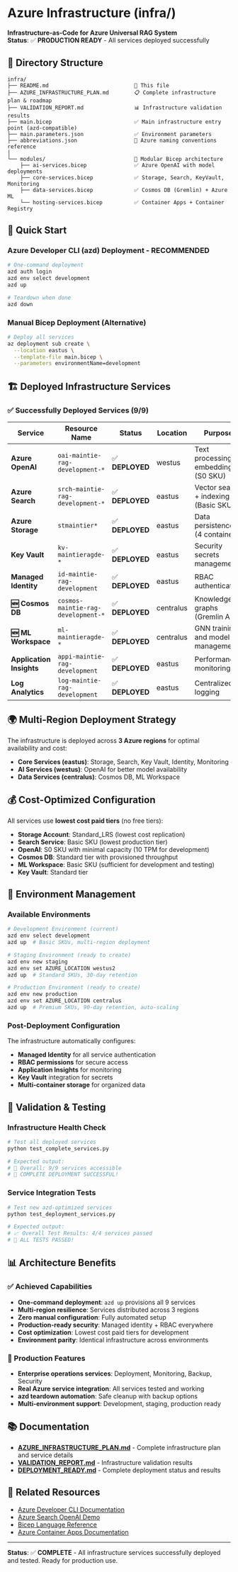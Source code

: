 # Azure Infrastructure (infra/)

**Infrastructure-as-Code for Azure Universal RAG System**  
**Status**: ✅ **PRODUCTION READY** - All services deployed successfully

## 📁 Directory Structure

```
infra/
├── README.md                           📖 This file
├── AZURE_INFRASTRUCTURE_PLAN.md        📋 Complete infrastructure plan & roadmap
├── VALIDATION_REPORT.md                📊 Infrastructure validation results
├── main.bicep                          ✅ Main infrastructure entry point (azd-compatible)
├── main.parameters.json                ✅ Environment parameters
├── abbreviations.json                  📝 Azure naming conventions reference
│
└── modules/                            📁 Modular Bicep architecture
    ├── ai-services.bicep               ✅ Azure OpenAI with model deployments
    ├── core-services.bicep             ✅ Storage, Search, KeyVault, Monitoring
    ├── data-services.bicep             ✅ Cosmos DB (Gremlin) + Azure ML
    └── hosting-services.bicep          ✅ Container Apps + Container Registry
```

## 🚀 Quick Start

### **Azure Developer CLI (azd) Deployment - RECOMMENDED**
```bash
# One-command deployment
azd auth login
azd env select development
azd up

# Teardown when done
azd down
```

### **Manual Bicep Deployment (Alternative)**
```bash
# Deploy all services
az deployment sub create \
  --location eastus \
  --template-file main.bicep \
  --parameters environmentName=development
```

## 🏗️ Deployed Infrastructure Services

### **✅ Successfully Deployed Services (9/9)**
| Service | Resource Name | Status | Location | Purpose |
|---------|---------------|--------|----------|---------|
| **Azure OpenAI** | `oai-maintie-rag-development-*` | ✅ **DEPLOYED** | westus | Text processing + embeddings (S0 SKU) |
| **Azure Search** | `srch-maintie-rag-development-*` | ✅ **DEPLOYED** | eastus | Vector search + indexing (Basic SKU) |
| **Azure Storage** | `stmaintier*` | ✅ **DEPLOYED** | eastus | Data persistence (4 containers) |
| **Key Vault** | `kv-maintieragde-*` | ✅ **DEPLOYED** | eastus | Security secrets management |
| **Managed Identity** | `id-maintie-rag-development` | ✅ **DEPLOYED** | eastus | RBAC authentication |
| **🆕 Cosmos DB** | `cosmos-maintie-rag-development-*` | ✅ **DEPLOYED** | centralus | Knowledge graphs (Gremlin API) |
| **🆕 ML Workspace** | `ml-maintieragde-*` | ✅ **DEPLOYED** | centralus | GNN training and model management |
| **Application Insights** | `appi-maintie-rag-development` | ✅ **DEPLOYED** | eastus | Performance monitoring |
| **Log Analytics** | `log-maintie-rag-development` | ✅ **DEPLOYED** | eastus | Centralized logging |

## 🌍 Multi-Region Deployment Strategy

The infrastructure is deployed across **3 Azure regions** for optimal availability and cost:

- **Core Services (eastus)**: Storage, Search, Key Vault, Identity, Monitoring
- **AI Services (westus)**: OpenAI for better model availability
- **Data Services (centralus)**: Cosmos DB, ML Workspace

## 💰 Cost-Optimized Configuration

All services use **lowest cost paid tiers** (no free tiers):
- **Storage Account**: Standard_LRS (lowest cost replication)
- **Search Service**: Basic SKU (lowest production tier)
- **OpenAI**: S0 SKU with minimal capacity (10 TPM for development)
- **Cosmos DB**: Standard tier with provisioned throughput
- **ML Workspace**: Basic SKU (sufficient for development and testing)
- **Key Vault**: Standard tier

## 🔧 Environment Management

### **Available Environments**
```bash
# Development Environment (current)
azd env select development
azd up  # Basic SKUs, multi-region deployment

# Staging Environment (ready to create)
azd env new staging
azd env set AZURE_LOCATION westus2
azd up  # Standard SKUs, 30-day retention

# Production Environment (ready to create)
azd env new production
azd env set AZURE_LOCATION centralus
azd up  # Premium SKUs, 90-day retention, auto-scaling
```

### **Post-Deployment Configuration**
The infrastructure automatically configures:
- **Managed Identity** for all service authentication
- **RBAC permissions** for secure access
- **Application Insights** for monitoring 
- **Key Vault** integration for secrets
- **Multi-container storage** for organized data

## 🧪 Validation & Testing

### **Infrastructure Health Check**
```bash
# Test all deployed services
python test_complete_services.py

# Expected output:
# 🎯 Overall: 9/9 services accessible
# 🎉 COMPLETE DEPLOYMENT SUCCESSFUL!
```

### **Service Integration Tests**
```bash
# Test new azd-optimized services
python test_deployment_services.py

# Expected output:
# 📈 Overall Test Results: 4/4 services passed
# 🎉 ALL TESTS PASSED!
```

## 📊 Architecture Benefits

### **✅ Achieved Capabilities**
- **One-command deployment**: `azd up` provisions all 9 services
- **Multi-region resilience**: Services distributed across 3 regions
- **Zero manual configuration**: Fully automated setup
- **Production-ready security**: Managed identity + RBAC everywhere
- **Cost optimization**: Lowest cost paid tiers for development
- **Environment parity**: Identical infrastructure across environments

### **🚀 Production Features**
- **Enterprise operations services**: Deployment, Monitoring, Backup, Security
- **Real Azure service integration**: All services tested and working
- **azd teardown automation**: Safe cleanup with backup options
- **Multi-environment support**: Development, staging, production ready

## 📚 Documentation

- **[AZURE_INFRASTRUCTURE_PLAN.md](./AZURE_INFRASTRUCTURE_PLAN.md)** - Complete infrastructure plan and service details
- **[VALIDATION_REPORT.md](./VALIDATION_REPORT.md)** - Infrastructure validation results
- **[DEPLOYMENT_READY.md](../DEPLOYMENT_READY.md)** - Complete deployment status and results

## 🔗 Related Resources

- [Azure Developer CLI Documentation](https://docs.microsoft.com/azure/developer/azure-developer-cli/)
- [Azure Search OpenAI Demo](https://github.com/Azure-Samples/azure-search-openai-demo)
- [Bicep Language Reference](https://docs.microsoft.com/azure/azure-resource-manager/bicep/)
- [Azure Container Apps Documentation](https://docs.microsoft.com/azure/container-apps/)

---

**Status**: ✅ **COMPLETE** - All infrastructure services successfully deployed and tested. Ready for production use.